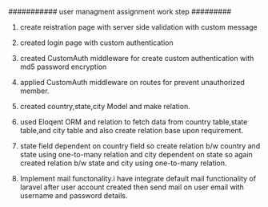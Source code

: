 

########### user managment assignment work step #########
1. create reistration page with server side validation with custom message

2. created login page with custom authentication

3. created CustomAuth middleware for create custom authentication with md5 password encryption

4. applied CustomAuth middleware on routes for prevent unauthorized member.

5. created country,state,city Model and make relation.

6. used Eloqent ORM and relation to fetch data from country table,state table,and city table and also 
   create relation base upon requirement.
7. state field dependent on country field so create relation b/w country and state using one-to-many relation 
    and city dependent on state so again created relation b/w state and city using one-to-many relation.

8. Implement mail functonality.i have integrate default mail functionality of laravel
   after user account created then send mail on user email with username and password details.